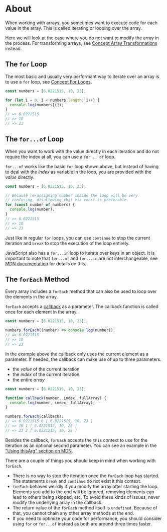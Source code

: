 # About

When working with arrays, you sometimes want to execute code for each value in the array.
This is called iterating or looping over the array.

Here we will look at the case where you do not want to modify the array in the process.
For transforming arrays, see [Concept Array Transformations][concept-array-transformations] instead.

## The `for` Loop

The most basic and usually very performant way to iterate over an array is to use a `for` loop, see [Concept For Loops][concept-for-loops].

```javascript
const numbers = [6.0221515, 10, 23];

for (let i = 0; i < numbers.length; i++) {
  console.log(numbers[i]);
}
// => 6.0221515
// => 10
// => 23
```

## The `for...of` Loop

When you want to work with the value directly in each iteration and do not require the index at all, you can use a `for .. of` loop.

`for...of` works like the basic `for` loop shown above, but instead of having to deal with the _index_ as variable in the loop, you are provided with the _value_ directly.

```javascript
const numbers = [6.0221515, 10, 23];

// Because re-assigning number inside the loop will be very
// confusing, disallowing that via const is preferable.
for (const number of numbers) {
  console.log(number);
}
// => 6.0221515
// => 10
// => 23
```

Just like in regular `for` loops, you can use `continue` to stop the current iteration and `break` to stop the execution of the loop entirely.

JavaScript also has a `for...in` loop to iterate over keys in an object.
It is important to note that `for...of` and `for...in` are not interchangeable, see [MDN documentation][mdn-for-in-for-of] for details on this.

## The `forEach` Method

Every array includes a `forEach` method that can also be used to loop over the elements in the array.

`forEach` accepts a [callback][concept-callbacks] as a parameter.
The callback function is called once for each element in the array.

```javascript
const numbers = [6.0221515, 10, 23];

numbers.forEach((number) => console.log(number));
// => 6.0221515
// => 10
// => 23
```

In the example above the callback only uses the current element as a parameter.
If needed, the callback can make use of up to three parameters.

- the _value_ of the current iteration
- the _index_ of the current iteration
- the entire _array_

```javascript
const numbers = [6.0221515, 10, 23];

function callback(number, index, fullArray) {
  console.log(number, index, fullArray);
}

numbers.forEach(callback);
// => 6.0221515 0 [ 6.0221515, 10, 23 ]
// => 10 1 [ 6.0221515, 10, 23 ]
// => 23 2 [ 6.0221515, 10, 23 ]
```

Besides the callback, `forEach` accepts the `this` context to use for the iteration as an optional second parameter.
You can see an example in the ["Using thisArg" section on MDN][mdn-foreach-thisarg].

There are a couple of things you should keep in mind when working with `forEach`.

- There is no way to stop the iteration once the `forEach` loop has started.
  The statements `break` and `continue` do not exist it this context.
- `forEach` behaves weirdly if you modify the array after starting the loop.
  Elements you add to the end will be ignored, removing elements can lead to others being skipped, etc.
  To avoid these kinds of issues, never modify the underlying array in the callback.
- The return value of the `forEach` method itself is `undefined`.
  Because of that, you cannot chain any other array methods at the end.
- If you need to optimize your code for performance, you should consider using `for` or `for...of` instead as both are around three times faster.

[concept-array-transformations]: /tracks/javascript/concepts/array-transformations
[concept-for-loops]: /tracks/javascript/concepts/for-loops
[concept-callbacks]: /tracks/javascript/concepts/callbacks
[mdn-foreach-thisarg]: https://developer.mozilla.org/en-US/docs/Web/JavaScript/Reference/Global_Objects/Array/forEach#using_thisarg
[mdn-for-in-for-of]: https://developer.mozilla.org/en-US/docs/Web/JavaScript/Reference/Statements/for...of#difference_between_for...of_and_for...in
